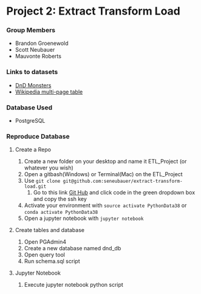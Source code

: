 # Project 2: Extract Transform Load

### Group Members
- Brandon Groenewold
- Scott Neubauer
- Mauvonte Roberts

### Links to datasets
- [DnD Monsters](https://www.kaggle.com/datasets/mrpantherson/dnd-5e-monsters)
- [Wikipedia multi-page table](https://en.wikipedia.org/wiki/List_of_legendary_creatures_(A))

### Database Used
- PostgreSQL

### Reproduce Database
1. Create a Repo
    1. Create a new folder on your desktop and name it ETL_Project (or whatever you wish)
    2. Open a gitbash(Windows) or Terminal(Mac) on the ETL_Project
    3. Use `git clone git@github.com:seneubauer/extract-transform-load.git` 
        1. Go to this link [Git Hub](https://github.com/seneubauer/extract-transform-load)  and click code in the green dropdown box and copy the ssh key
    4. Activate your environment with `source activate PythonData38` or `conda activate PythonData38`
    5. Open a jupyter notebook with `jupyter notebook`

2. Create tables and database
    1. Open PGAdmin4
    2. Create a new database named dnd_db
    3. Open query tool
    4. Run schema.sql script
3. Jupyter Notebook
    1. Execute jupyter notebook python script
    
    
